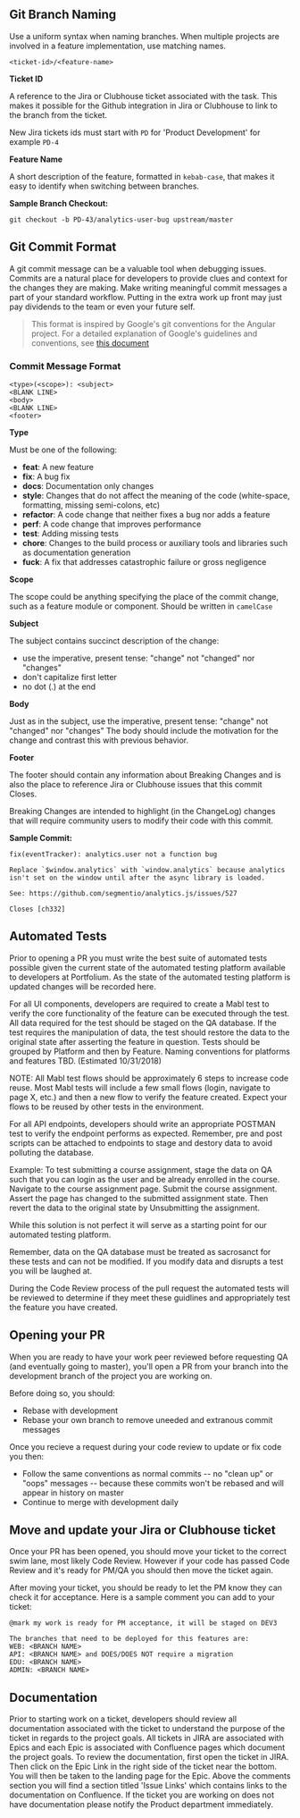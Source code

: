 ## Git Branch Naming

Use a uniform syntax when naming branches. When multiple projects are involved in a feature implementation, use matching names.

```
<ticket-id>/<feature-name>
```

**Ticket ID**

A reference to the Jira or Clubhouse ticket associated with the task. This makes it possible for the Github integration in Jira or Clubhouse to link to the branch from the ticket.

New Jira tickets ids must start with ```PD``` for 'Product Development' for example ```PD-4```

**Feature Name**

A short description of the feature, formatted in `kebab-case`, that makes it easy to identify when switching between branches.

**Sample Branch Checkout:**

```
git checkout -b PD-43/analytics-user-bug upstream/master
```

## Git Commit Format

A git commit message can be a valuable tool when debugging issues. Commits are a natural place for developers to provide clues and context for the changes they are making. Make writing meaningful commit messages a part of your standard workflow. Putting in the extra work up front may just pay dividends to the team or even your future self.

> This format is inspired by Google's git conventions for the Angular project. For a detailed explanation of Google's guidelines and conventions, see [this document](https://docs.google.com/document/d/1QrDFcIiPjSLDn3EL15IJygNPiHORgU1_OOAqWjiDU5Y/edit)

### Commit Message Format

```
<type>(<scope>): <subject>
<BLANK LINE>
<body>
<BLANK LINE>
<footer>
```

**Type**

Must be one of the following:

* **feat**: A new feature
* **fix**: A bug fix
* **docs**: Documentation only changes
* **style**: Changes that do not affect the meaning of the code (white-space, formatting, missing semi-colons, etc)
* **refactor**: A code change that neither fixes a bug nor adds a feature
* **perf**: A code change that improves performance
* **test**: Adding missing tests
* **chore**: Changes to the build process or auxiliary tools and libraries such as documentation generation
* **fuck**: A fix that addresses catastrophic failure or gross negligence

**Scope**

The scope could be anything specifying the place of the commit change, such as a feature module or component. Should be written in `camelCase`

**Subject**

The subject contains succinct description of the change:

* use the imperative, present tense: "change" not "changed" nor "changes"
* don't capitalize first letter
* no dot (.) at the end

**Body**

Just as in the subject, use the imperative, present tense: "change" not "changed" nor "changes" The body should include the motivation for the change and contrast this with previous behavior.

**Footer**

The footer should contain any information about Breaking Changes and is also the place to reference Jira or Clubhouse issues that this commit Closes.

Breaking Changes are intended to highlight (in the ChangeLog) changes that will require community users to modify their code with this commit.

**Sample Commit:**

```
fix(eventTracker): analytics.user not a function bug

Replace `$window.analytics` with `window.analytics` because analytics isn't set on the window until after the async library is loaded.

See: https://github.com/segmentio/analytics.js/issues/527

Closes [ch332]
```

## Automated Tests

Prior to opening a PR you must write the best suite of automated tests possible given the current state of the automated testing platform available to developers at Portfolium. As the state of the automated testing platform is updated changes will be recorded here.

For all UI components, developers are required to create a Mabl test to verify the core functionality of the feature can be executed through the test. All data required for the test should be staged on the QA database. If the test requires the manipulation of data, the test should restore the data to the original state after asserting the feature in question. Tests should be grouped by Platform and then by Feature. Naming conventions for platforms and features TBD. (Estimated 10/31/2018)

NOTE: All Mabl test flows should be approximately 6 steps to increase code reuse. Most Mabl tests will include a few small flows (login, navigate to page X, etc.) and then a new flow to verify the feature created. Expect your flows to be reused by other tests in the environment.

For all API endpoints, developers should write an appropriate POSTMAN test to verify the endpoint performs as expected. Remember, pre and post scripts can be attached to endpoints to stage and destory data to avoid polluting the database. 

Example:
To test submitting a course assignment, stage the data on QA such that you can login as the user and be already enrolled in the course. Navigate to the course assignment page. Submit the course assignment. Assert the page has changed to the submitted assignment state. Then revert the data to the original state by Unsubmitting the assignment. 

While this solution is not perfect it will serve as a starting point for our automated testing platform. 

Remember, data on the QA database must be treated as sacrosanct for these tests and can not be modified. If you modify data and disrupts a test you will be laughed at. 

During the Code Review process of the pull request the automated tests will be reviewed to determine if they meet these guidlines and appropriately test the feature you have created. 

## Opening your PR

When you are ready to have your work peer reviewed before requesting QA (and eventually going to master), you'll open a PR from your branch into the development branch of the project you are working on.

Before doing so, you should:
* Rebase with development
* Rebase your own branch to remove uneeded and extranous commit messages

Once you recieve a request during your code review to update or fix code you then:
* Follow the same conventions as normal commits -- no "clean up" or "oops" messages -- because these commits won't be rebased and will appear in history on master
* Continue to merge with development daily

## Move and update your Jira or Clubhouse ticket

Once your PR has been opened, you should move your ticket to the correct swim lane, most likely Code Review. However if your code has passed Code Review and it's ready for PM/QA you should then move the ticket again.

After moving your ticket, you should be ready to let the PM know they can check it for acceptance. Here is a sample comment you can add to your ticket:

```
@mark my work is ready for PM acceptance, it will be staged on DEV3

The branches that need to be deployed for this features are:
WEB: <BRANCH NAME>
API: <BRANCH NAME> and DOES/DOES NOT require a migration
EDU: <BRANCH NAME>
ADMIN: <BRANCH NAME>
```

## Documentation

Prior to starting work on a ticket, developers should review all documentation associated with the ticket to understand the purpose of the ticket in regards to the project goals. All tickets in JIRA are associated with Epics and each Epic is associated with Confluence pages which document the project goals. To review the documentation, first open the ticket in JIRA. Then click on the Epic Link in the right side of the ticket near the bottom. You will then be taken to the landing page for the Epic. Above the comments section you will find a section titled 'Issue Links' which contains links to the documentation on Confluence. If the ticket you are working on does not have documentation please notify the Product department immediately. 
